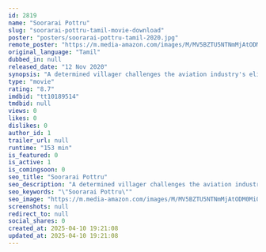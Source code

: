 ```yaml
---
id: 2819
name: "Soorarai Pottru"
slug: "soorarai-pottru-tamil-movie-download"
poster: "posters/soorarai-pottru-tamil-2020.jpg"
remote_poster: "https://m.media-amazon.com/images/M/MV5BZTU5NTNmMjAtODM0Mi00YzU5LTk1OWQtZWU1NzZhMzBjYjY1XkEyXkFqcGc@._V1_SX300.jpg"
original_language: "Tamil"
dubbed_in: null
released_date: "12 Nov 2020"
synopsis: "A determined villager challenges the aviation industry's elite by pursuing his vision of affordable air travel for all, despite numerous obstacles and setbacks"
type: "movie"
rating: "8.7"
imdbid: "tt10189514"
tmdbid: null
views: 0
likes: 0
dislikes: 0
author_id: 1
trailer_url: null
runtime: "153 min"
is_featured: 0
is_active: 1
is_comingsoon: 0
seo_title: "Soorarai Pottru"
seo_description: "A determined villager challenges the aviation industry's elite by pursuing his vision of affordable air travel for all, despite numerous obstacles and setbacks"
seo_keywords: "\"Soorarai Pottru\""
seo_image: "https://m.media-amazon.com/images/M/MV5BZTU5NTNmMjAtODM0Mi00YzU5LTk1OWQtZWU1NzZhMzBjYjY1XkEyXkFqcGc@._V1_SX300.jpg"
screenshots: null
redirect_to: null
social_shares: 0
created_at: 2025-04-10 19:21:08
updated_at: 2025-04-10 19:21:08
---
```


